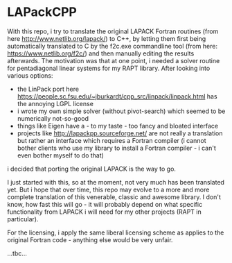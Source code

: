 # LAPackCPP

With this repo, i try to translate the original LAPACK Fortran routines (from here http://www.netlib.org/lapack/) to C++, by letting them first being automatically translated to C by the f2c.exe commandline tool (from here: https://www.netlib.org/f2c/) and then manually editing the results afterwards. The motivation was that at one point, i needed a solver routine for pentadiagonal linear systems for my RAPT library. After looking into various options:  

- the LinPack port here https://people.sc.fsu.edu/~jburkardt/cpp_src/linpack/linpack.html has the annoying LGPL license
- i wrote my own simple solver (without pivot-search) which seemed to be numerically not-so-good
- things like Eigen have a - to my taste - too fancy and bloated interface
- projects like http://lapackpp.sourceforge.net/ are not really a translation but rather an interface which requires a Fortran compiler (i cannot bother clients who use my library to install a Fortran compiler - i can't even bother myself to do that)

i decided that porting the original LAPACK is the way to go. 

I just started with this, so at the moment, not very much has been translated yet. But i hope that over time, this repo may evolve to a more and more complete translation of this venerable, classic and awesome library. I don't know, how fast this will go - it will probably depend on what specific functionality from LAPACK i will need for my other projects (RAPT in particular).

For the licensing, i apply the same liberal licensing scheme as applies to the original Fortran code - anything else would be very unfair.

...tbc...
